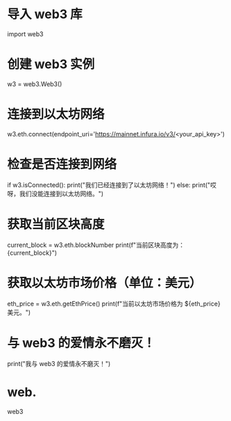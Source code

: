# 导入 web3 库
import web3

# 创建 web3 实例
w3 = web3.Web3()

# 连接到以太坊网络
w3.eth.connect(endpoint_uri='https://mainnet.infura.io/v3/<your_api_key>')

# 检查是否连接到网络
if w3.isConnected():
    print("我们已经连接到了以太坊网络！")
else:
    print("哎呀，我们没能连接到以太坊网络。")

# 获取当前区块高度
current_block = w3.eth.blockNumber
print(f"当前区块高度为：{current_block}")

# 获取以太坊市场价格（单位：美元）
eth_price = w3.eth.getEthPrice()
print(f"当前以太坊市场价格为 ${eth_price} 美元。")

# 与 web3 的爱情永不磨灭！
print("我与 web3 的爱情永不磨灭！")
# web.
web3
